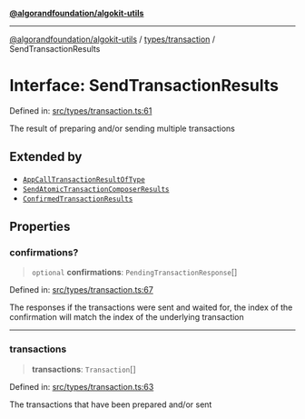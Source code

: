 [**@algorandfoundation/algokit-utils**](../../../README.md)

***

[@algorandfoundation/algokit-utils](../../../README.md) / [types/transaction](../README.md) / SendTransactionResults

# Interface: SendTransactionResults

Defined in: [src/types/transaction.ts:61](https://github.com/algorandfoundation/algokit-utils-ts/blob/main/src/types/transaction.ts#L61)

The result of preparing and/or sending multiple transactions

## Extended by

- [`AppCallTransactionResultOfType`](../../app/interfaces/AppCallTransactionResultOfType.md)
- [`SendAtomicTransactionComposerResults`](SendAtomicTransactionComposerResults.md)
- [`ConfirmedTransactionResults`](ConfirmedTransactionResults.md)

## Properties

### confirmations?

> `optional` **confirmations**: `PendingTransactionResponse`[]

Defined in: [src/types/transaction.ts:67](https://github.com/algorandfoundation/algokit-utils-ts/blob/main/src/types/transaction.ts#L67)

The responses if the transactions were sent and waited for,
the index of the confirmation will match the index of the underlying transaction

***

### transactions

> **transactions**: `Transaction`[]

Defined in: [src/types/transaction.ts:63](https://github.com/algorandfoundation/algokit-utils-ts/blob/main/src/types/transaction.ts#L63)

The transactions that have been prepared and/or sent
